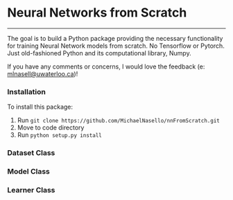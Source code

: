 # Neural Networks from Scratch
***

The goal is to build a Python package providing the necessary functionality for 
training Neural Network models from scratch. No Tensorflow or Pytorch. Just 
old-fashioned Python and its computational library, Numpy.

If you have any comments or concerns, I would love the feedback 
(e: mlnasell@uwaterloo.ca)!

### Installation
To install this package:
1. Run `git clone https://github.com/MichaelNasello/nnFromScratch.git`
2. Move to code directory
3. Run `python setup.py install`

### Dataset Class

### Model Class

### Learner Class
